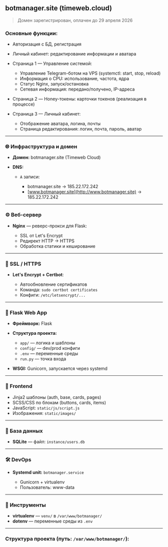 ## botmanager.site (timeweb.cloud)

> Домен зарегистрирован, оплачен до 29 апреля 2026

### Основные функции:

* Авторизация с БД, регистрация
* Личный кабинет: редактирование информации и аватара
* Страница 1 — Управление системой:

  * Управление Telegram-ботом на VPS (systemctl: start, stop, reload)
  * Информация о CPU: использование, частота, ядра
  * Статус Nginx, запуск/остановка
  * Сетевая информация: передано/получено, IP-адреса
* Страница 2 — Honey-токены: карточки токенов (реализация в процессе)
* Страница 3 — Личный кабинет:

  * Отображение аватара, логина, почты
  * Страница редактирования: логин, почта, пароль, аватар

---

### 🌐 Инфраструктура и домен

* **Домен:** botmanager.site (Timeweb Cloud)
* **DNS:**

  * `A` записи:

    * botmanager.site → 185.22.172.242
    * [www.botmanager.site](http://www.botmanager.site) → 185.22.172.242

---

### ⚙️ Веб-сервер

* **Nginx** — реверс-прокси для Flask:

  * SSL от Let's Encrypt
  * Редирект HTTP → HTTPS
  * Обработка статики и кеширование

---

### 🔐 SSL / HTTPS

* **Let's Encrypt + Certbot**:

  * Автообновление сертификатов
  * Команда: `sudo certbot certificates`
  * Конфиги: `/etc/letsencrypt/...`

---

### 🐍 Flask Web App

* **Фреймворк:** Flask
* **Структура проекта:**

  * `app/` — логика и шаблоны
  * `config/` — dev/prod конфиги
  * `.env` — переменные среды
  * `run.py` — точка входа
* **WSGI:** Gunicorn, запускается через systemd

---

### 🧱 Frontend

* Jinja2 шаблоны (auth, base, cards, pages)
* SCSS/CSS по блокам (buttons, cards, items)
* JavaScript: `static/js/script.js`
* Изображения: `static/images/`

---

### 📁 База данных

* **SQLite** — файл: `instance/users.db`

---

### 🛠️ DevOps

* **Systemd unit:** `botmanager.service`

  * Gunicorn + virtualenv
  * Пользователь: www-data

---

### 🧩 Инструменты

* **virtualenv** — `venv/` в `/var/www/botmanager/`
* **dotenv** — переменные среды из `.env`

---

### Структура проекта (путь: `/var/www/botmanager/`):
